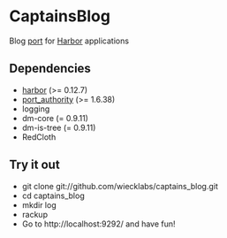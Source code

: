 # CaptainsBlog

Blog [port](http://www.wiecklabs.com/features#ports) for [Harbor](http://www.wiecklabs.com/)
applications

## Dependencies

  * [harbor](http://github.com/wiecklabs/harbor) (>= 0.12.7)
  * [port_authority](http://github.com/wiecklabs/port_authority) (>= 1.6.38)
  * logging
  * dm-core (= 0.9.11)
  * dm-is-tree (= 0.9.11)
  * RedCloth

## Try it out

  * git clone git://github.com/wiecklabs/captains_blog.git
  * cd captains_blog
  * mkdir log
  * rackup
  * Go to http://localhost:9292/ and have fun!